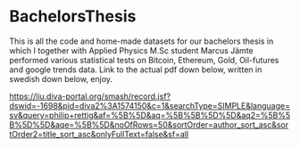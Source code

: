 # BachelorsThesis

This is all the code and home-made datasets for our bachelors thesis in which I together with Applied Physics M.Sc student Marcus Jämte performed various statistical tests on Bitcoin, Ethereum, Gold, Oil-futures and google trends data.
Link to the actual pdf down below, written in swedish down below, enjoy. 

https://liu.diva-portal.org/smash/record.jsf?dswid=-1698&pid=diva2%3A1574150&c=1&searchType=SIMPLE&language=sv&query=philip+rettig&af=%5B%5D&aq=%5B%5B%5D%5D&aq2=%5B%5B%5D%5D&aqe=%5B%5D&noOfRows=50&sortOrder=author_sort_asc&sortOrder2=title_sort_asc&onlyFullText=false&sf=all
